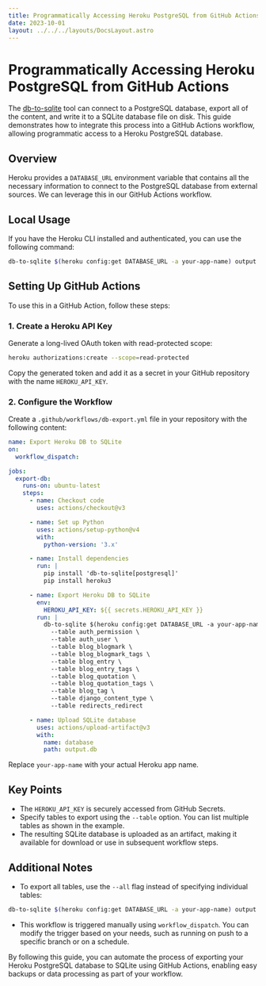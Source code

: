 ```yaml
---
title: Programmatically Accessing Heroku PostgreSQL from GitHub Actions
date: 2023-10-01
layout: ../../../layouts/DocsLayout.astro
---
```


# Programmatically Accessing Heroku PostgreSQL from GitHub Actions

The [db-to-sqlite](https://github.com/simonw/db-to-sqlite) tool can connect to a PostgreSQL database, export all of the content, and write it to a SQLite database file on disk. This guide demonstrates how to integrate this process into a GitHub Actions workflow, allowing programmatic access to a Heroku PostgreSQL database.

## Overview

Heroku provides a `DATABASE_URL` environment variable that contains all the necessary information to connect to the PostgreSQL database from external sources. We can leverage this in our GitHub Actions workflow.

## Local Usage

If you have the Heroku CLI installed and authenticated, you can use the following command:

```bash
db-to-sqlite $(heroku config:get DATABASE_URL -a your-app-name) output.db
```

## Setting Up GitHub Actions

To use this in a GitHub Action, follow these steps:

### 1. Create a Heroku API Key

Generate a long-lived OAuth token with read-protected scope:

```bash
heroku authorizations:create --scope=read-protected
```

Copy the generated token and add it as a secret in your GitHub repository with the name `HEROKU_API_KEY`.

### 2. Configure the Workflow

Create a `.github/workflows/db-export.yml` file in your repository with the following content:

```yaml
name: Export Heroku DB to SQLite
on:
  workflow_dispatch:

jobs:
  export-db:
    runs-on: ubuntu-latest
    steps:
      - name: Checkout code
        uses: actions/checkout@v3

      - name: Set up Python
        uses: actions/setup-python@v4
        with:
          python-version: '3.x'

      - name: Install dependencies
        run: |
          pip install 'db-to-sqlite[postgresql]'
          pip install heroku3

      - name: Export Heroku DB to SQLite
        env:
          HEROKU_API_KEY: ${{ secrets.HEROKU_API_KEY }}
        run: |
          db-to-sqlite $(heroku config:get DATABASE_URL -a your-app-name) output.db \
            --table auth_permission \
            --table auth_user \
            --table blog_blogmark \
            --table blog_blogmark_tags \
            --table blog_entry \
            --table blog_entry_tags \
            --table blog_quotation \
            --table blog_quotation_tags \
            --table blog_tag \
            --table django_content_type \
            --table redirects_redirect

      - name: Upload SQLite database
        uses: actions/upload-artifact@v3
        with:
          name: database
          path: output.db
```

Replace `your-app-name` with your actual Heroku app name.

## Key Points

- The `HEROKU_API_KEY` is securely accessed from GitHub Secrets.
- Specify tables to export using the `--table` option. You can list multiple tables as shown in the example.
- The resulting SQLite database is uploaded as an artifact, making it available for download or use in subsequent workflow steps.

## Additional Notes

- To export all tables, use the `--all` flag instead of specifying individual tables:

```bash
db-to-sqlite $(heroku config:get DATABASE_URL -a your-app-name) output.db --all
```

- This workflow is triggered manually using `workflow_dispatch`. You can modify the trigger based on your needs, such as running on push to a specific branch or on a schedule.

By following this guide, you can automate the process of exporting your Heroku PostgreSQL database to SQLite using GitHub Actions, enabling easy backups or data processing as part of your workflow.

